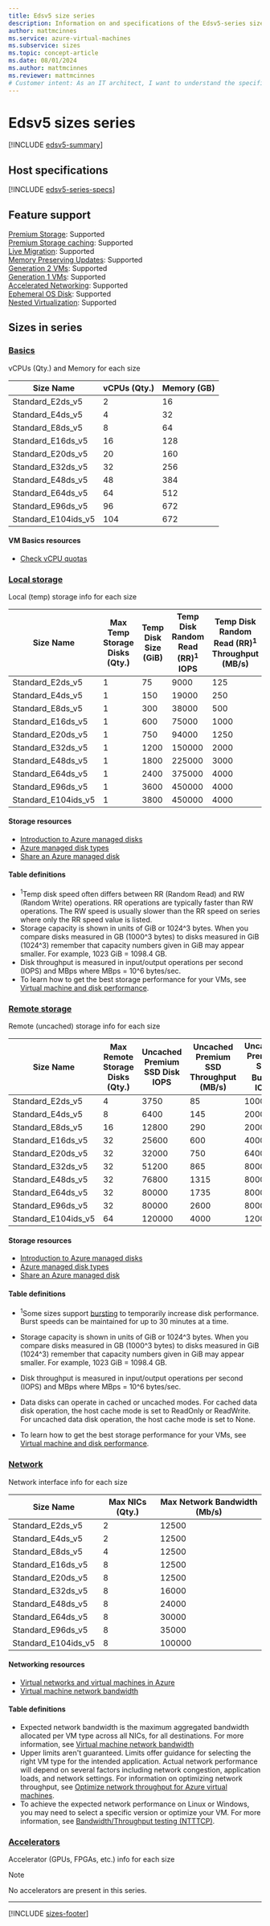 ```yaml
---
title: Edsv5 size series
description: Information on and specifications of the Edsv5-series sizes
author: mattmcinnes
ms.service: azure-virtual-machines
ms.subservice: sizes
ms.topic: concept-article
ms.date: 08/01/2024
ms.author: mattmcinnes
ms.reviewer: mattmcinnes
# Customer intent: As an IT architect, I want to understand the specifications and feature support of the Edsv5 VM sizes, so that I can select the appropriate size for my workload and optimize performance in my cloud deployment.
---
```


# Edsv5 sizes series

[!INCLUDE [edsv5-summary](./includes/edsv5-series-summary.md)]

## Host specifications
[!INCLUDE [edsv5-series-specs](./includes/edsv5-series-specs.md)]

## Feature support
[Premium Storage](../../premium-storage-performance.md): Supported <br>[Premium Storage caching](../../premium-storage-performance.md): Supported <br>[Live Migration](../../maintenance-and-updates.md): Supported <br>[Memory Preserving Updates](../../maintenance-and-updates.md): Supported <br>[Generation 2 VMs](../../generation-2.md): Supported <br>[Generation 1 VMs](../../generation-2.md): Supported <br>[Accelerated Networking](/azure/virtual-network/create-vm-accelerated-networking-cli): Supported <br>[Ephemeral OS Disk](../../ephemeral-os-disks.md): Supported <br>[Nested Virtualization](/virtualization/hyper-v-on-windows/user-guide/nested-virtualization): Supported <br>

## Sizes in series

### [Basics](#tab/sizebasic)

vCPUs (Qty.) and Memory for each size

| Size Name | vCPUs (Qty.) | Memory (GB) |
| --- | --- | --- |
| Standard_E2ds_v5 | 2 | 16 |
| Standard_E4ds_v5 | 4 | 32 |
| Standard_E8ds_v5 | 8 | 64 |
| Standard_E16ds_v5 | 16 | 128 |
| Standard_E20ds_v5 | 20 | 160 |
| Standard_E32ds_v5 | 32 | 256 |
| Standard_E48ds_v5 | 48 | 384 |
| Standard_E64ds_v5 | 64 | 512 |
| Standard_E96ds_v5 | 96 | 672 |
| Standard_E104ids_v5 | 104 | 672 |

#### VM Basics resources
- [Check vCPU quotas](../../../virtual-machines/quotas.md)

### [Local storage](#tab/sizestoragelocal)

Local (temp) storage info for each size

| Size Name | Max Temp Storage Disks (Qty.) | Temp Disk Size (GiB) | Temp Disk Random Read (RR)<sup>1</sup> IOPS | Temp Disk Random Read (RR)<sup>1</sup> Throughput (MB/s) |
| --- | --- | --- | --- | --- |
| Standard_E2ds_v5 | 1 | 75 | 9000 | 125 |
| Standard_E4ds_v5 | 1 | 150 | 19000 | 250 |
| Standard_E8ds_v5 | 1 | 300 | 38000 | 500 |
| Standard_E16ds_v5 | 1 | 600 | 75000 | 1000 |
| Standard_E20ds_v5 | 1 | 750 | 94000 | 1250 |
| Standard_E32ds_v5 | 1 | 1200 | 150000 | 2000 |
| Standard_E48ds_v5 | 1 | 1800 | 225000 | 3000 |
| Standard_E64ds_v5 | 1 | 2400 | 375000 | 4000 |
| Standard_E96ds_v5 | 1 | 3600 | 450000 | 4000 |
| Standard_E104ids_v5 | 1 | 3800 | 450000 | 4000 |

#### Storage resources
- [Introduction to Azure managed disks](../../../virtual-machines/managed-disks-overview.md)
- [Azure managed disk types](../../../virtual-machines/disks-types.md)
- [Share an Azure managed disk](../../../virtual-machines/disks-shared.md)

#### Table definitions
- <sup>1</sup>Temp disk speed often differs between RR (Random Read) and RW (Random Write) operations. RR operations are typically faster than RW operations. The RW speed is usually slower than the RR speed on series where only the RR speed value is listed.
- Storage capacity is shown in units of GiB or 1024^3 bytes. When you compare disks measured in GB (1000^3 bytes) to disks measured in GiB (1024^3) remember that capacity numbers given in GiB may appear smaller. For example, 1023 GiB = 1098.4 GB.
- Disk throughput is measured in input/output operations per second (IOPS) and MBps where MBps = 10^6 bytes/sec.
- To learn how to get the best storage performance for your VMs, see [Virtual machine and disk performance](../../../virtual-machines/disks-performance.md).

### [Remote storage](#tab/sizestorageremote)

Remote (uncached) storage info for each size

| Size Name | Max Remote Storage Disks (Qty.) | Uncached Premium SSD Disk IOPS | Uncached Premium SSD Throughput (MB/s) | Uncached Premium SSD Burst<sup>1</sup> IOPS | Uncached Premium SSD Burst<sup>1</sup> Throughput (MB/s) |
| --- | --- | --- | --- | --- | --- |
| Standard_E2ds_v5 | 4 | 3750 | 85 | 10000 | 1200 |
| Standard_E4ds_v5 | 8 | 6400 | 145 | 20000 | 1200 |
| Standard_E8ds_v5 | 16 | 12800 | 290 | 20000 | 1200 |
| Standard_E16ds_v5 | 32 | 25600 | 600 | 40000 | 1200 |
| Standard_E20ds_v5 | 32 | 32000 | 750 | 64000 | 1600 |
| Standard_E32ds_v5 | 32 | 51200 | 865 | 80000 | 2000 |
| Standard_E48ds_v5 | 32 | 76800 | 1315 | 80000 | 3000 |
| Standard_E64ds_v5 | 32 | 80000 | 1735 | 80000 | 3000 |
| Standard_E96ds_v5 | 32 | 80000 | 2600 | 80000 | 4000 |
| Standard_E104ids_v5 | 64 | 120000 | 4000 | 120000 | 4000 |

#### Storage resources
- [Introduction to Azure managed disks](../../../virtual-machines/managed-disks-overview.md)
- [Azure managed disk types](../../../virtual-machines/disks-types.md)
- [Share an Azure managed disk](../../../virtual-machines/disks-shared.md)

#### Table definitions
- <sup>1</sup>Some sizes support [bursting](../../disk-bursting.md) to temporarily increase disk performance. Burst speeds can be maintained for up to 30 minutes at a time.

- Storage capacity is shown in units of GiB or 1024^3 bytes. When you compare disks measured in GB (1000^3 bytes) to disks measured in GiB (1024^3) remember that capacity numbers given in GiB may appear smaller. For example, 1023 GiB = 1098.4 GB.
- Disk throughput is measured in input/output operations per second (IOPS) and MBps where MBps = 10^6 bytes/sec.
- Data disks can operate in cached or uncached modes. For cached data disk operation, the host cache mode is set to ReadOnly or ReadWrite. For uncached data disk operation, the host cache mode is set to None.
- To learn how to get the best storage performance for your VMs, see [Virtual machine and disk performance](../../../virtual-machines/disks-performance.md).


### [Network](#tab/sizenetwork)

Network interface info for each size

| Size Name | Max NICs (Qty.) | Max Network Bandwidth (Mb/s) |
| --- | --- | --- |
| Standard_E2ds_v5 | 2 | 12500 |
| Standard_E4ds_v5 | 2 | 12500 |
| Standard_E8ds_v5 | 4 | 12500 |
| Standard_E16ds_v5 | 8 | 12500 |
| Standard_E20ds_v5 | 8 | 12500 |
| Standard_E32ds_v5 | 8 | 16000 |
| Standard_E48ds_v5 | 8 | 24000 |
| Standard_E64ds_v5 | 8 | 30000 |
| Standard_E96ds_v5 | 8 | 35000 |
| Standard_E104ids_v5 | 8 | 100000 |

#### Networking resources
- [Virtual networks and virtual machines in Azure](/azure/virtual-network/network-overview)
- [Virtual machine network bandwidth](/azure/virtual-network/virtual-machine-network-throughput)

#### Table definitions
- Expected network bandwidth is the maximum aggregated bandwidth allocated per VM type across all NICs, for all destinations. For more information, see [Virtual machine network bandwidth](/azure/virtual-network/virtual-machine-network-throughput)
- Upper limits aren't guaranteed. Limits offer guidance for selecting the right VM type for the intended application. Actual network performance will depend on several factors including network congestion, application loads, and network settings. For information on optimizing network throughput, see [Optimize network throughput for Azure virtual machines](/azure/virtual-network/virtual-network-optimize-network-bandwidth). 
-  To achieve the expected network performance on Linux or Windows, you may need to select a specific version or optimize your VM. For more information, see [Bandwidth/Throughput testing (NTTTCP)](/azure/virtual-network/virtual-network-bandwidth-testing).

### [Accelerators](#tab/sizeaccelerators)

Accelerator (GPUs, FPGAs, etc.) info for each size

> [!NOTE]
> No accelerators are present in this series.

---

[!INCLUDE [sizes-footer](../includes/sizes-footer.md)]


